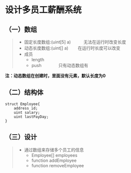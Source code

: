 # 设计多员工薪酬系统  

## （一）数组
>* 固定长度数组:(uint[5] a)　　　无法在运行时改变长度　　
>* 动态长度数组:(uint[] a)        在运行时长度可以改变　
>* 成员  
>	* length  
>	* push　　　　只有动态数组有  

**注：动态数组在创建时，里面没有元素，默认长度为0**  

## （二）结构体  
```solidity
struct Employee{
    address id;
    uint salary;
    uint lastPayDay;
}
```

## （三）设计  
>* 通过数组来存储多个员工的信息  
>   * Employee[] employees  
>   * function addEmployee  
>   * function removeEmployee  



